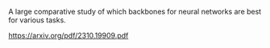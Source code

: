 A large comparative study of which backbones for neural networks are best for various tasks.

https://arxiv.org/pdf/2310.19909.pdf